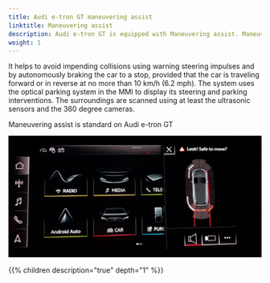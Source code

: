 ```yaml
---
title: Audi e-tron GT maneuvering assist
linktitle: Maneuvering assist
description: Audi e-tron GT is equipped with Maneuvering assist. Maneuvering assist recognizes moving and stationary objects larger than 10 centimeters (3.9 in), such as a pillar in a parking garage or a moving vehicle. 
weight: 1
---
```


It helps to avoid impending collisions using warning steering impulses and by autonomously braking the car to a stop, provided that the car is traveling forward or in reverse at no more than 10 km/h (6.2 mph). The system uses the optical parking system in the MMI to display its steering and parking interventions. The surroundings are scanned using at least the ultrasonic sensors and the 360 degree cameras.

Maneuvering assist is standard on Audi e-tron GT

![Maneuvering assist](manuveringassist.jpg "Maneuvering assist in")

{{% children description="true" depth="1" %}}
